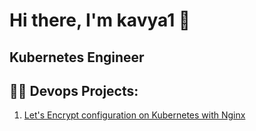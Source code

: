 # Hi there, I'm kavya1 👋
## Kubernetes Engineer

👨‍💻 Devops Projects:
-----------------------------
1. [Let's Encrypt configuration on Kubernetes with Nginx](https://github.com/kavyagoudam/k8s-nginx-Cert-Manager-LetsEncrypt.git)

<!--
**kavyagoudam/kavyagoudam** is a ✨ _special_ ✨ repository because its `README.md` (this file) appears on your GitHub profile.

Here are some ideas to get you started:

- 🔭 I’m currently working on ...
- 🌱 I’m currently learning ...
- 👯 I’m looking to collaborate on ...
- 🤔 I’m looking for help with ...
- 💬 Ask me about ...
- 📫 How to reach me: ...
- 😄 Pronouns: ...
- ⚡ Fun fact: ...
-->
